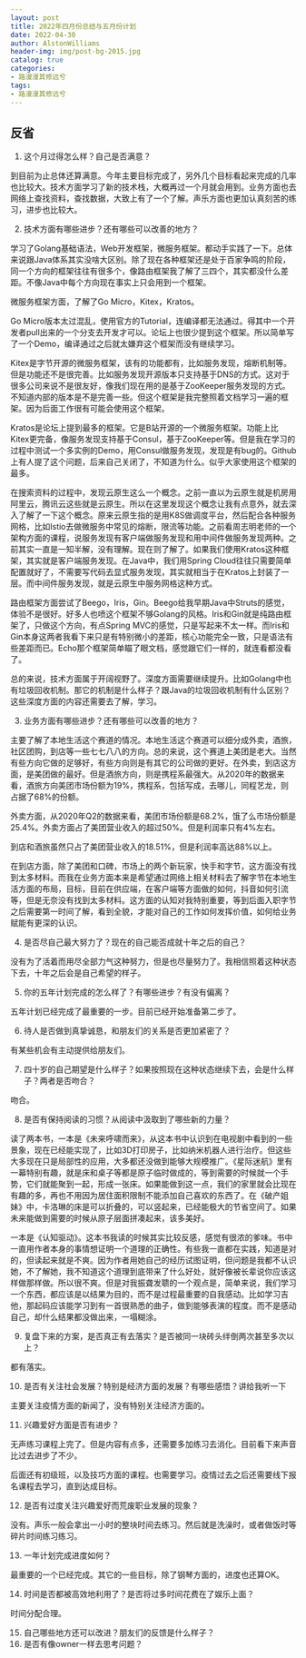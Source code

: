 ```yaml
---
layout: post
title: 2022年四月份总结与五月份计划
date: 2022-04-30
author: AlstonWilliams
header-img: img/post-bg-2015.jpg
catalog: true
categories:
- 路漫漫其修远兮
tags:
- 路漫漫其修远兮
---
```


## 反省

1. 这个月过得怎么样？自己是否满意？

到目前为止总体还算满意。今年主要目标完成了，另外几个目标看起来完成的几率也比较大。技术方面学习了新的技术栈，大概再过一个月就会用到。业务方面也去网络上查找资料，查找数据，大致上有了一个了解。声乐方面也更加认真刻苦的练习，进步也比较大。

2. 技术方面有哪些进步？还有哪些可以改善的地方？

学习了Golang基础语法，Web开发框架，微服务框架。都动手实践了一下。总体来说跟Java体系其实没啥大区别。除了现在各种框架还是处于百家争鸣的阶段，同一个方向的框架往往有很多个，像路由框架我了解了三四个，其实都没什么差距。不像Java中每个方向现在事实上只会用到一个框架。

微服务框架方面，了解了Go Micro，Kitex，Kratos。

Go Micro版本太过混乱，使用官方的Tutorial，连编译都无法通过。得其中一个开发者pull出来的一个分支去开发才可以。论坛上也很少提到这个框架。所以简单写了一个Demo，编译通过之后就太嫌弃这个框架而没有继续学习。

Kitex是字节开源的微服务框架，该有的功能都有，比如服务发现，熔断机制等。但是功能还不是很完善。比如服务发现开源版本只支持基于DNS的方式。这对于很多公司来说不是很友好，像我们现在用的是基于ZooKeeper服务发现的方式。不知道内部的版本是不是完善一些。但这个框架是我完整照着文档学习一遍的框架。因为后面工作很有可能会使用这个框架。

Kratos是论坛上提到最多的框架。它是B站开源的一个微服务框架。功能上比Kitex更完备，像服务发现支持基于Consul，基于ZooKeeper等。但是我在学习的过程中测试一个多实例的Demo，用Consul做服务发现，发现是有bug的。Github上有人提了这个问题，后来自己关闭了，不知道为什么。似乎大家使用这个框架的最多。

在搜索资料的过程中，发现云原生这么一个概念。之前一直以为云原生就是机房用阿里云，腾讯云这些就是云原生。所以在这里发现这个概念让我有点意外，就去深入了解了一下这个概念。原来云原生指的是用K8S做调度平台，然后配合各种服务网格，比如Istio去做微服务中常见的熔断，限流等功能。之前看周志明老师的一个架构方面的课程，说服务发现有客户端做服务发现和用中间件做服务发现两种。之前其实一直是一知半解，没有理解。现在则了解了。如果我们使用Kratos这种框架，其实就是客户端服务发现。在Java中，我们用Spring Cloud往往只需要简单配置就好了，不需要写代码去显式服务发现，其实就相当于在Kratos上封装了一层。而中间件服务发现，就是云原生中服务网格这种方式。

路由框架方面尝试了Beego，Iris，Gin。Beego给我早期Java中Struts的感觉，体验不是很好。好多人也喷这个框架不够Golang的风格。Iris和Gin就是纯路由框架了，只做这个方向，有点Spring MVC的感觉，只是写起来不太一样。而Iris和Gin本身这两者我看下来只是有特别微小的差距，核心功能完全一致，只是语法有些差距而已。Echo那个框架简单瞄了眼文档，感觉跟它们一样的，就连看都没看了。

总的来说，技术方面属于开阔视野了。深度方面需要继续提升。比如Golang中也有垃圾回收机制。那它的机制是什么样子？跟Java的垃圾回收机制有什么区别？这些深度方面的内容还需要去了解，学习。

3. 业务方面有哪些进步？还有哪些可以改善的地方？

主要了解了本地生活这个赛道的情况。本地生活这个赛道可以细分成外卖，酒旅，社区团购，到店等一些七七八八的方向。总的来说，这个赛道上美团是老大。当然有些方向它做的足够好，有些方向则是有其它的公司做的更好。在外卖，到店这方面，是美团做的最好。但是酒旅方向，则是携程系最强大。从2020年的数据来看，酒旅方向美团市场份额为19%，携程系，包括写成，去哪儿，同程艺龙，则占据了68%的份额。

外卖方面，从2020年Q2的数据来看，美团市场份额是68.2%，饿了么市场份额是25.4%。外卖方面占了美团营业收入的超过50%。但是利润率只有4%左右。

到店和酒旅虽然只占了美团营业收入的18.51%，但是利润率高达88%以上。

在到店方面，除了美团和口碑，市场上的两个新玩家，快手和字节，这方面没有找到太多材料。而我在业务方面本来是希望通过网络上相关材料去了解字节在本地生活方面的布局，目标，目前在供应端，在客户端等方面做的如何，抖音如何引流等，但是无奈没有找到太多材料。这方面的认知对我特别重要，等到后面入职字节之后需要第一时间了解，看到全貌，才能对自己的工作如何发挥价值，如何给业务赋能有更深的认识。

4. 是否尽自己最大努力了？现在的自己能否成就十年之后的自己？

没有为了活着而用尽全部力气这种努力，但是也尽量努力了。我相信照着这种状态下去，十年之后会是自己希望的样子。

5. 你的五年计划完成的怎么样了？有哪些进步？有没有偏离？

五年计划已经完成了最重要的一步。目前已经开始准备第二步了。

6. 待人是否做到真挚诚恳，和朋友们的关系是否更加紧密了？

有某些机会有主动提供给朋友们。

7. 四十岁的自己期望是什么样子？如果按照现在这种状态继续下去，会是什么样子？两者是否吻合？

吻合。

8. 是否有保持阅读的习惯？从阅读中汲取到了哪些新的力量？

读了两本书，一本是《未来呼啸而来》，从这本书中认识到在电视剧中看到的一些景象，现在已经能实现了，比如3D打印房子，比如纳米机器人进行治疗。但这些大多现在只是局部性的应用，大多都还没做到能够大规模推广。《星际迷航》里有一幕特别有趣，就是床和桌子等都是原子临时做成的，等到需要的时候就一个手势，它们就能聚到一起，形成一张床。如果能做到这一点，我们的家里就会比现在有趣的多，再也不用因为居住面积限制不能添加自己喜欢的东西了。在《破产姐妹》中，卡洛琳的床是可以折叠的，可以竖起来，已经能极大的节省空间了。如果未来能做到需要的时候从原子层面拼凑起来，该多美好。

一本是《认知驱动》。这本书我读的时候其实比较反感，感觉有很浓的爹味。书中一直用作者本身的事情想证明一个道理的正确性。有些我一直都在实践，知道是对的，但读起来就是不爽。因为作者用她自己的经历试图证明，但问题是我都不认识她，不了解她，我不知道这个道理到底带来了什么好处，就好像被长辈说你应该这样做那样做。所以很不爽。但是对我振聋发聩的一个观点是，简单来说，我们学习一个东西，都应该是以结果为目的，而不是过程最重要的自我感动。比如学习吉他，那起码应该能学习到有一首很熟悉的曲子，做到能够表演的程度。而不是感动自己，却什么结果都没做出来，一塌糊涂。

9. 复盘下来的方案，是否真正有去落实？是否被同一块砖头绊倒两次甚至多次以上？

都有落实。

10. 是否有关注社会发展？特别是经济方面的发展？有哪些感悟？讲给我听一下

主要关注疫情方面的新闻了，没有特别关注经济方面的。

11. 兴趣爱好方面是否有进步？

无声练习课程上完了。但是内容有点多，还需要多加练习去消化。目前看下来声音比过去进步了不少。

后面还有初级班，以及技巧方面的课程。也需要学习。疫情过去之后还需要线下报名课程去学习，直到达成目标。

12. 是否有过度关注兴趣爱好而荒废职业发展的现象？

没有。声乐一般会拿出一小时的整块时间去练习。然后就是洗澡时，或者做饭时等碎片时间练习练习。

13. 一年计划完成进度如何？

最重要的一个已经完成。其它的一些目标，除了钢琴方面的，进度也还算OK。

14. 时间是否都被高效地利用了？是否将过多时间花费在了娱乐上面？

时间分配合理。

15. 自己哪些地方还可以改进？朋友们的反馈是什么样子？
16. 是否有像owner一样去思考问题？
